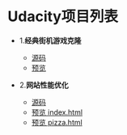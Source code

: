# Udacity项目列表
- 1.**经典街机游戏克隆**
    - [源码](https://github.com/JayChenFE/Udacity/tree/master/1_Arcade%20Game%20Clone)
    - [预览](https://jaychenfe.github.io/Udacity/1_Arcade%20Game%20Clone/)

- 2.**网站性能优化** 
    - [源码](https://github.com/JayChenFE/Udacity/tree/master/1_Arcade%20Game%20Clone)
    - [预览 index.html](https://jaychenfe.github.io/Udacity/2_Website_Optimization_zh/)
    - [预览 pizza.html](https://jaychenfe.github.io/Udacity/2_Website_Optimization_zh/views/pizza.html)
